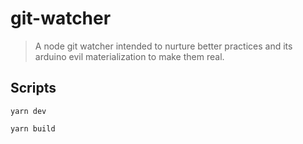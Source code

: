 # git-watcher

> A node git watcher intended to nurture better practices and its arduino evil materialization to make them real.

## Scripts

`yarn dev`

`yarn build`

